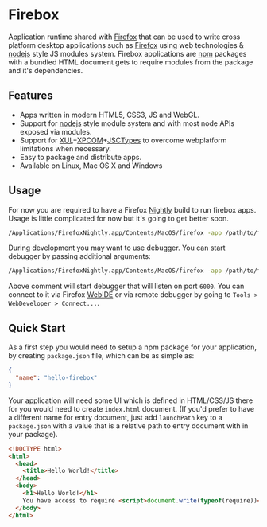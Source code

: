 # Firebox

Application runtime shared with [Firefox][] that can be used to write cross platform desktop applications such as [Firefox][] using web technologies & [nodejs][] style JS modules system. Firebox applications are [npm][] packages with a bundled HTML document gets to require modules from the package and it's dependencies.

## Features

- Apps written in modern HTML5, CSS3, JS and WebGL.
- Support for [nodejs][] style module system and with most node APIs exposed via modules.
- Support for [XUL][]+[XPCOM][]+[JSCTypes][] to overcome webplatform limitations when necessary.
- Easy to package and distribute apps.
- Available on Linux, Mac OS X and Windows

## Usage

For now you are required to have a Firefox [Nightly][] build to run firebox apps. Usage is little complicated for now but it's going to get better soon.

```sh
/Applications/FirefoxNightly.app/Contents/MacOS/firefox -app /path/to/firebox/application.ini /path/to/app/
```

During development you may want to use debugger. You can start debugger by passing additional arguments:

```sh
/Applications/FirefoxNightly.app/Contents/MacOS/firefox -app /path/to/firebox/application.ini /path/to/app/ -debugger 6000
```

Above comment will start debugger that will listen on port `6000`. You can connect to it via Firefox [WebIDE][] or via remote debugger by going to `Tools > WebDeveloper > Connect...`.

## Quick Start

As a first step you would need to setup a npm package for your application, by creating `package.json` file, which can be as simple as:

```json
{
  "name": "hello-firebox"
}
```

Your application will need some UI which is defined in HTML/CSS/JS there for you would need to create `index.html` document. (If you'd prefer to have a different name for entry document, just add `launchPath` key to a `package.json` with a value that is a relative path to entry document with in your package).

```html
<!DOCTYPE html>
<html>
  <head>
    <title>Hello World!</title>
  </head>
  <body>
    <h1>Hello World!</h1>
    You have access to require <script>document.write(typeof(require))</script>.
  </body>
</html>
```


[Firefox]:https://www.mozilla.org/en-US/firefox/desktop/
[XULRunner]:https://developer.mozilla.org/en-US/docs/Mozilla/Projects/XULRunner
[node-webkit]:https://github.com/rogerwang/node-webkit
[XUL]:https://developer.mozilla.org/en-US/docs/Mozilla/Tech/XUL
[XPCOM]:https://developer.mozilla.org/en-US/docs/Mozilla/Tech/XPCOM
[JSCTypes]:https://developer.mozilla.org/en-US/docs/Mozilla/js-ctypes
[Nightly]:https://nightly.mozilla.org/
[WebIDE]:https://developer.mozilla.org/en-US/docs/Tools/WebIDE
[npm]:http://nodejs.org/
[nodejs]:http://nodejs.org/
